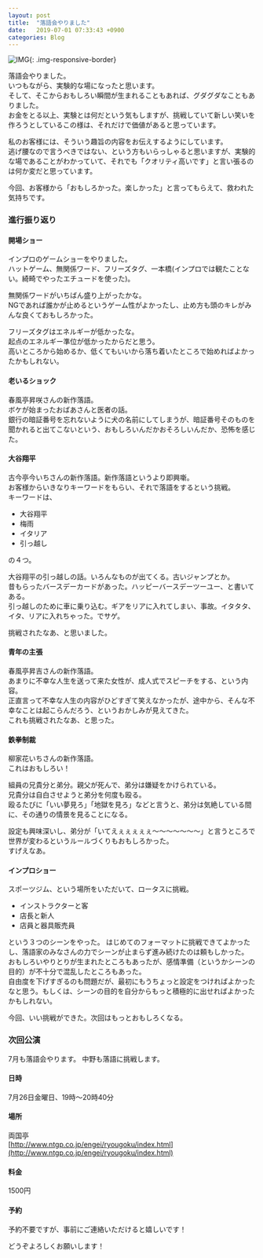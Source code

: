 ```yaml
---
layout: post
title:  "落語会やりました"
date:   2019-07-01 07:33:43 +0900
categories: Blog
---
```


![IMG]({{site.baseurl}}/img/20190701_01.JPG){: .img-responsive-border} 

落語会やりました。  
いつもながら、実験的な場になったと思います。  
そして、そこからおもしろい瞬間が生まれることもあれば、グダグダなこともありました。  
お金をとる以上、実験とは何だという気もしますが、挑戦していて新しい笑いを作ろうとしているこの様は、それだけで価値があると思っています。

私のお客様には、そういう趣旨の内容をお伝えするようにしています。  
逃げ腰なので言うべきではない、という方もいらっしゃると思いますが、実験的な場であることがわかっていて、それでも「クオリティ高いです」と言い張るのは何か変だと思っています。

今回、お客様から「おもしろかった。楽しかった」と言ってもらえて、救われた気持ちです。



### 進行振り返り

#### 開場ショー

インプロのゲームショーをやりました。  
ハットゲーム、無関係ワード、フリーズタグ、一本橋(インプロでは観たことない。綺畸でやったエチュードを使った)。

無関係ワードがいちばん盛り上がったかな。  
NGであれば誰かが止めるというゲーム性がよかったし、止め方も頭のキレがみんな良くておもしろかった。

フリーズタグはエネルギーが低かったな。  
起点のエネルギー準位が低かったからだと思う。  
高いところから始めるか、低くてもいいから落ち着いたところで始めればよかったかもしれない。


#### 老いるショック

春風亭昇咲さんの新作落語。  
ボケが始まったおばあさんと医者の話。  
銀行の暗証番号を忘れないように犬の名前にしてしまうが、暗証番号そのものを聞かれると出てこないという、おもしろいんだかおそろしいんだか、恐怖を感じた。


#### 大谷翔平

古今亭今いちさんの新作落語。新作落語というより即興噺。  
お客様からいきなりキーワードをもらい、それで落語をするという挑戦。  
キーワードは、

* 大谷翔平
* 梅雨
* イタリア
* 引っ越し

の４つ。

大谷翔平の引っ越しの話。いろんなものが出てくる。古いジャンプとか。  
昔もらったバースデーカードがあった。ハッピーバースデーツーユー、と書いてある。  
引っ越しのために車に乗り込む。ギアをリアに入れてしまい、事故。イタタタ、イタ、リアに入れちゃった。でサゲ。

挑戦されたなあ、と思いました。

#### 青年の主張

春風亭昇吉さんの新作落語。  
あまりに不幸な人生を送って来た女性が、成人式でスピーチをする、という内容。  
正直言って不幸な人生の内容がひどすぎて笑えなかったが、途中から、そんな不幸なことは起こらんだろう、というおかしみが見えてきた。  
これも挑戦されたなあ、と思った。


#### 鉄拳制裁

柳家花いちさんの新作落語。  
これはおもしろい！

組員の兄貴分と弟分。親父が死んで、弟分は嫌疑をかけられている。  
兄貴分は自白させようと弟分を何度も殴る。  
殴るたびに「いい夢見ろ」「地獄を見ろ」などと言うと、弟分は気絶している間に、その通りの情景を見ることになる。

設定も興味深いし、弟分が「いてえぇぇぇぇぇ〜〜〜〜〜〜〜」と言うところで世界が変わるというルールづくりもおもしろかった。  
すげえなあ。

#### インプロショー

スポーツジム、という場所をいただいて、ロータスに挑戦。

* インストラクターと客
* 店長と新人
* 店員と器具販売員

という３つのシーンをやった。
はじめてのフォーマットに挑戦できてよかったし、落語家のみなさんの力でシーンが止まらず進み続けたのは頼もしかった。  
おもしろいやりとりが生まれたところもあったが、感情準備（というかシーンの目的）が不十分で混乱したところもあった。  
自由度を下げすぎるのも問題だが、最初にもうちょっと設定をつければよかったなと思う。もしくは、シーンの目的を自分からもっと積極的に出せればよかったかもしれない。  

今回、いい挑戦ができた。次回はもっとおもしろくなる。

### 次回公演

7月も落語会やります。
中野も落語に挑戦します。

#### 日時  
7月26日金曜日、19時〜20時40分  

#### 場所  
両国亭  
[http://www.ntgp.co.jp/engei/ryougoku/index.html](http://www.ntgp.co.jp/engei/ryougoku/index.html)


#### 料金  
1500円   
  
#### 予約  
予約不要ですが、事前にご連絡いただけると嬉しいです！



どうぞよろしくお願いします！

